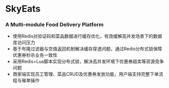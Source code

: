 # SkyEats
### A Multi-module Food Delivery Platform
- 使用Redis对验证码和菜品数据进行缓存优化，有效缓解高并发场景下的数据库访问压力
- 基于布隆过滤器与空值返回机制解决缓存穿透问题，通过Redis分布式锁保障优惠券秒杀业务一致性
- 采用Redis+Lua脚本实现分布式锁，解决高并发环境下优惠券超卖等资源竞争问题
- 商家端实现员工管理、菜品CRUD及优惠券发放功能，用户端支持完整下单流程与催单操作
